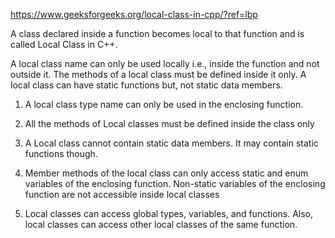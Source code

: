 https://www.geeksforgeeks.org/local-class-in-cpp/?ref=lbp

A class declared inside a function becomes local to that function and is called Local Class in C++.

A local class name can only be used locally i.e., inside the function and not outside it.
The methods of a local class must be defined inside it only.
A local class can have static functions but, not static data members.

1. A local class type name can only be used in the enclosing function.

2. All the methods of Local classes must be defined inside the class only

3. A Local class cannot contain static data members. It may contain static functions though.

4. Member methods of the local class can only access static and enum variables of the enclosing function. Non-static variables of the enclosing function are not accessible inside local classes

5. Local classes can access global types, variables, and functions. Also, local classes can access other local classes of the same function.
